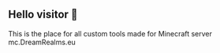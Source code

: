 ## Hello visitor 👋

This is the place for all custom tools made for Minecraft server mc.DreamRealms.eu

